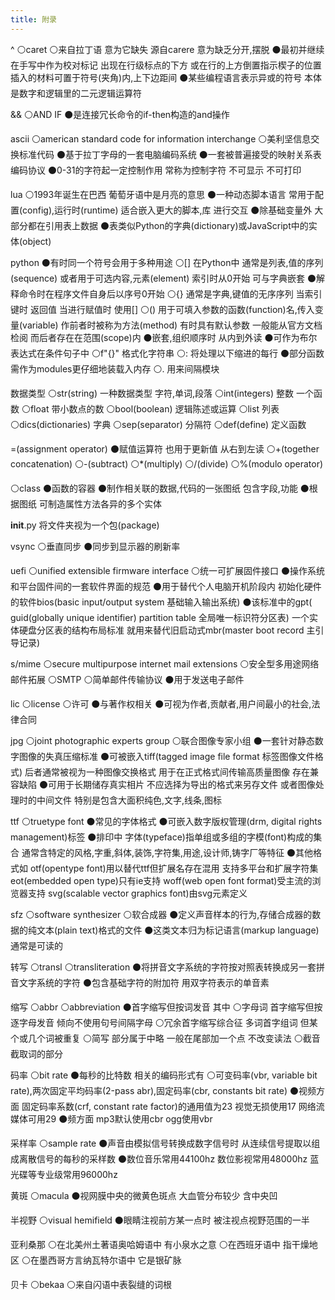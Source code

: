 ```yaml
---
title: 附录
---
```

^ ⚪caret ⚪来自拉丁语 意为它缺失 源自carere 意为缺乏分开,摆脱 ⚫最初并继续在手写中作为校对标记 出现在行级标点的下方 或在行的上方倒置指示楔子的位置 插入的材料可置于符号(夹角)内,上下边距间 ⚫某些编程语言表示异或的符号 本体是数字和逻辑里的二元逻辑运算符

&& ⚪AND IF ⚫是连接冗长命令的if-then构造的and操作

ascii ⚪american standard code for information interchange ⚪美利坚信息交换标准代码 ⚫基于拉丁字母的一套电脑编码系统 ⚫一套被普遍接受的映射关系表 编码协议 ⚫0-31的字符起一定控制作用 常称为控制字符 不可显示 不可打印

lua ⚪1993年诞生在巴西 葡萄牙语中是月亮的意思 ⚫一种动态脚本语言 常用于配置(config),运行时(runtime) 适合嵌入更大的脚本,库 进行交互 ⚫除基础变量外 大部分都在引用表上数据 ⚫表类似Python的字典(dictionary)或JavaScript中的实体(object) 

python ⚫有时同一个符号会用于多种用途 ⚪\[\] 在Python中 通常是列表,值的序列(sequence) 或者用于可选内容,元素(element) 索引时从0开始 可与字典嵌套 ⚫解释命令时在程序文件自身后以序号0开始 ⚪\{\} 通常是字典,键值的无序序列 当索引键时 返回值 当进行赋值时 使用\[\] ⚪\(\) 用于可填入参数的函数(function)名,传入变量(variable) 作前者时被称为方法(method) 有时具有默认参数 一般能从官方文档检阅 而后者存在在范围(scope)内 ⚫嵌套,组织顺序时 从内到外读 ⚫可作为布尔表达式在条件句子中 ⚪f"{}" 格式化字符串 ⚪: 将处理以下缩进的每行 ⚫部分函数需作为modules更仔细地装载入内存 ⚪\. 用来间隔模块

数据类型 ⚪str(string) 一种数据类型 字符,单词,段落 ⚪int(integers) 整数 一个函数 ⚪float 带小数点的数 ⚪bool(boolean) 逻辑陈述或运算 ⚪list 列表 ⚪dics(dictionaries) 字典 ⚪sep(separator) 分隔符 ⚪def(define) 定义函数

=(assignment operator) ⚫赋值运算符 也用于更新值 从右到左读 ⚪+(together concatenation) ⚪-(subtract) ⚪*(multiply) ⚪/(divide) ⚪%(modulo operator)

⚪class ⚫函数的容器 ⚫制作相关联的数据,代码的一张图纸 包含字段,功能 ⚫根据图纸 可制造属性方法各异的多个实体

__init__.py 将文件夹视为一个包(package)

vsync ⚪垂直同步 ⚫同步到显示器的刷新率

uefi ⚪unified extensible firmware interface ⚪统一可扩展固件接口 ⚫操作系统和平台固件间的一套软件界面的规范 ⚫用于替代个人电脑开机阶段内 初始化硬件的软件bios(basic input/output system 基础输入输出系统) ⚫该标准中的gpt(
guid(globally unique identifier) partition table 全局唯一标识符分区表) 一个实体硬盘分区表的结构布局标准 就用来替代旧启动式mbr(master boot record 主引导记录)

s/mime ⚪secure multipurpose internet mail extensions ⚪安全型多用途网络邮件拓展 ⚪SMTP ⚪简单邮件传输协议 ⚫用于发送电子邮件

lic ⚪license ⚪许可 ⚫与著作权相关 ⚫可视为作者,贡献者,用户间最小的社会,法律合同

jpg ⚪joint photographic experts group ⚪联合图像专家小组 ⚫一套针对静态数字图像的失真压缩标准 ⚫可被嵌入tiff(tagged image file format 标签图像文件格式) 后者通常被视为一种图像交换格式 用于在正式格式间传输高质量图像 存在兼容缺陷 ⚫可用于长期储存真实相片 不应选择为导出的格式来另存文件 或者图像处理时的中间文件 特别是包含大面积纯色,文字,线条,图标

ttf ⚪truetype font ⚫常见的字体格式 ⚫可嵌入数字版权管理(drm, digital rights management)标签 ⚫排印中 字体(typeface)指单组或多组的字模(font)构成的集合 通常含特定的风格,字重,斜体,装饰,字符集,用途,设计师,铸字厂等特征 ⚫其他格式如 otf(opentype font)用以替代ttf但扩展名存在混用 支持多平台和扩展字符集 eot(embedded open type)只有ie支持 woff(web open font format)受主流的浏览器支持 svg(scalable vector graphics font)由svg元素定义

sfz ⚪software synthesizer ⚪软合成器 ⚫定义声音样本的行为,存储合成器的数据的纯文本(plain text)格式的文件 ⚫这类文本归为标记语言(markup language) 通常是可读的

转写 ⚪transl ⚪transliteration ⚫将拼音文字系统的字符按对照表转换成另一套拼音文字系统的字符 ⚫包含基础字符的附加符 用双字符表示的单音素

缩写 ⚪abbr ⚪abbreviation ⚫首字缩写但按词发音 其中 ⚪字母词 首字缩写但按逐字母发音 倾向不使用句号间隔字母 ⚪冗余首字缩写综合征 多词首字组词 但某个或几个词被重复 ⚪简写 部分属于中略 一般在尾部加一个点 不改变读法 ⚪截音 截取词的部分

码率 ⚪bit rate ⚫每秒的比特数 相关的编码形式有 ⚪可变码率(vbr, variable bit rate),两次固定平均码率(2-pass abr),固定码率(cbr, constants bit rate) ⚫视频方面 固定码率系数(crf, constant rate factor)的通用值为23 视觉无损使用17 网络流媒体可用29 ⚫频方面 mp3默认使用cbr ogg使用vbr

采样率 ⚪sample rate ⚫声音由模拟信号转换成数字信号时 从连续信号提取以组成离散信号的每秒的采样数
⚫数位音乐常用44100hz 数位影视常用48000hz 蓝光碟等专业级常用96000hz

黄斑 ⚪macula ⚫视网膜中央的微黄色斑点 大血管分布较少 含中央凹

半视野 ⚪visual hemifield ⚫眼睛注视前方某一点时 被注视点视野范围的一半

亚利桑那 ⚪在北美州土著语奥哈姆语中 有小泉水之意 ⚪在西班牙语中 指干燥地区 ⚪在墨西哥方言纳瓦特尔语中 它是银矿脉

贝卡 ⚪bekaa ⚪来自闪语中表裂缝的词根
